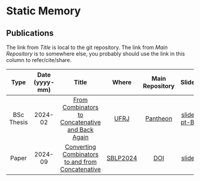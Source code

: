 # Static Memory

## Publications

The link from _Title_ is local to the git repository.
The link from _Main Repository_ is to somewhere else,
you probably should use the link in this column to refer/cite/share.

|Type|Date (yyyy-mm)|Title|Where|Main Repository|Slides|
|:---:|:---:|:---:|:---:|:---:|:---:|
|BSc Thesis|2024-02|[From Combinators to Concatenative and Back Again](./publications/From_Combinators_to_Concatenative_and_Back_Again.pdf)|[UFRJ](https://ufrj.br/en/)|[Pantheon](http://hdl.handle.net/11422/22871)|[slides pt-BR](./publications/From_Combinators_to_Concatenative_and_Back_Again_slides.pdf)|
|Paper|2024-09|[Converting Combinators to and from Concatenative](./publications/Converting_Combinators_to_and_from_Concatenative.pdf)|[SBLP2024](https://cbsoft.sbc.org.br/2024/sblp/?lang=en)|[DOI](https://doi.org/10.5753/sblp.2024.3460)|[slides](./publications/Converting_Combinators_to_and_from_Concatenative_slides.pdf)|

